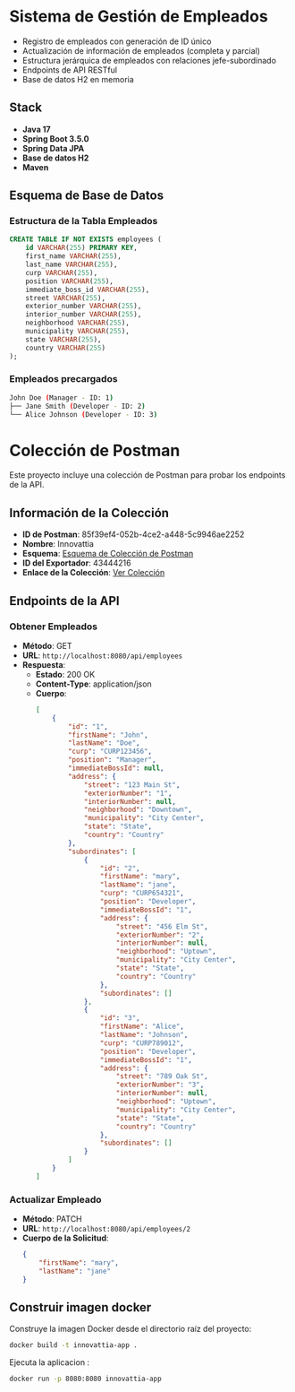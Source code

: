 # Sistema de Gestión de Empleados

- Registro de empleados con generación de ID único
- Actualización de información de empleados (completa y parcial)
- Estructura jerárquica de empleados con relaciones jefe-subordinado
- Endpoints de API RESTful
- Base de datos H2 en memoria

## Stack

- **Java 17**
- **Spring Boot 3.5.0**
- **Spring Data JPA**
- **Base de datos H2**
- **Maven**

## Esquema de Base de Datos

### Estructura de la Tabla Empleados

```sql
CREATE TABLE IF NOT EXISTS employees (
    id VARCHAR(255) PRIMARY KEY,
    first_name VARCHAR(255),
    last_name VARCHAR(255),
    curp VARCHAR(255),
    position VARCHAR(255),
    immediate_boss_id VARCHAR(255),
    street VARCHAR(255),
    exterior_number VARCHAR(255),
    interior_number VARCHAR(255),
    neighborhood VARCHAR(255),
    municipality VARCHAR(255),
    state VARCHAR(255),
    country VARCHAR(255)
);
```

### Empleados precargados 

```bash
John Doe (Manager - ID: 1)
├── Jane Smith (Developer - ID: 2)
└── Alice Johnson (Developer - ID: 3)
```

# Colección de Postman

Este proyecto incluye una colección de Postman para probar los endpoints de la API.

## Información de la Colección

- **ID de Postman**: 85f39ef4-052b-4ce2-a448-5c9946ae2252
- **Nombre**: Innovattia
- **Esquema**: [Esquema de Colección de Postman](https://schema.getpostman.com/json/collection/v2.0.0/collection.json)
- **ID del Exportador**: 43444216
- **Enlace de la Colección**: [Ver Colección](https://cyan-1027480.postman.co/workspace/eaaa7e00-39a0-44d1-814a-d90ed75eaf2f/collection/43444216-85f39ef4-052b-4ce2-a448-5c9946ae2252?action=share&source=collection_link&creator=43444216)

## Endpoints de la API

### Obtener Empleados

- **Método**: GET
- **URL**: `http://localhost:8080/api/employees`
- **Respuesta**:
    - **Estado**: 200 OK
    - **Content-Type**: application/json
    - **Cuerpo**:
      ```json
      [
          {
              "id": "1",
              "firstName": "John",
              "lastName": "Doe",
              "curp": "CURP123456",
              "position": "Manager",
              "immediateBossId": null,
              "address": {
                  "street": "123 Main St",
                  "exteriorNumber": "1",
                  "interiorNumber": null,
                  "neighborhood": "Downtown",
                  "municipality": "City Center",
                  "state": "State",
                  "country": "Country"
              },
              "subordinates": [
                  {
                      "id": "2",
                      "firstName": "mary",
                      "lastName": "jane",
                      "curp": "CURP654321",
                      "position": "Developer",
                      "immediateBossId": "1",
                      "address": {
                          "street": "456 Elm St",
                          "exteriorNumber": "2",
                          "interiorNumber": null,
                          "neighborhood": "Uptown",
                          "municipality": "City Center",
                          "state": "State",
                          "country": "Country"
                      },
                      "subordinates": []
                  },
                  {
                      "id": "3",
                      "firstName": "Alice",
                      "lastName": "Johnson",
                      "curp": "CURP789012",
                      "position": "Developer",
                      "immediateBossId": "1",
                      "address": {
                          "street": "789 Oak St",
                          "exteriorNumber": "3",
                          "interiorNumber": null,
                          "neighborhood": "Uptown",
                          "municipality": "City Center",
                          "state": "State",
                          "country": "Country"
                      },
                      "subordinates": []
                  }
              ]
          }
      ]
      ```

### Actualizar Empleado

- **Método**: PATCH
- **URL**: `http://localhost:8080/api/employees/2`
- **Cuerpo de la Solicitud**:
    ```json
    {
        "firstName": "mary",
        "lastName": "jane"
    }
    ```

## Construir imagen docker

Construye la imagen Docker desde el directorio raíz del proyecto:

```bash
docker build -t innovattia-app .
```


Ejecuta la aplicacion :

```bash
docker run -p 8080:8080 innovattia-app
```
